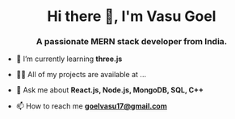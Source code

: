 <h1 align="center">Hi there 👋, I'm Vasu Goel</h1>
<h3 align="center">A passionate MERN stack developer from India.</h3>

- 🌱 I’m currently learning **three.js**

- 👨‍💻 All of my projects are available at ...

- 💬 Ask me about **React.js, Node.js, MongoDB, SQL, C++**

- 📫 How to reach me **goelvasu17@gmail.com**
